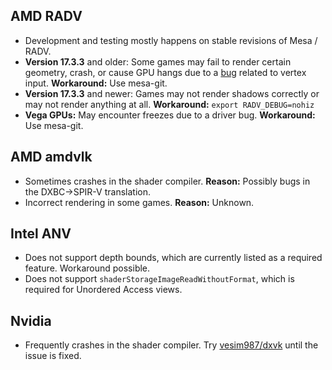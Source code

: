## AMD RADV
- Development and testing mostly happens on stable revisions of Mesa / RADV.
- **Version 17.3.3** and older: Some games may fail to render certain geometry, crash, or cause GPU hangs due to a [bug](https://bugs.freedesktop.org/show_bug.cgi?id=104677) related to vertex input. **Workaround:** Use mesa-git.
- **Version 17.3.3** and newer: Games may not render shadows correctly or may not render anything at all. **Workaround:** `export RADV_DEBUG=nohiz`
- **Vega GPUs:** May encounter freezes due to a driver bug. **Workaround:** Use mesa-git.

## AMD amdvlk
- Sometimes crashes in the shader compiler. **Reason:** Possibly bugs in the DXBC->SPIR-V translation.
- Incorrect rendering in some games. **Reason:** Unknown.

## Intel ANV
- Does not support depth bounds, which are currently listed as a required feature. Workaround possible.
- Does not support `shaderStorageImageReadWithoutFormat`, which is required for Unordered Access views.

## Nvidia
- Frequently crashes in the shader compiler. Try [vesim987/dxvk](https://github.com/vesim987/dxvk/) until the issue is fixed.